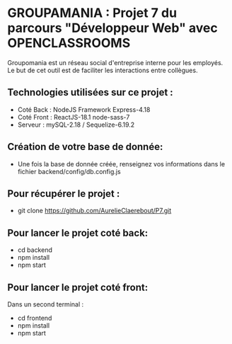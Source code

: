 
# GROUPAMANIA : Projet 7 du parcours "Développeur Web" avec OPENCLASSROOMS

Groupomania est un réseau social d'entreprise interne pour les employés.
Le but de cet outil est de faciliter les interactions entre collègues.

## Technologies utilisées sur ce projet :
* Coté Back : NodeJS Framework Express-4.18
* Coté Front : ReactJS-18.1 node-sass-7
* Serveur : mySQL-2.18 / Sequelize-6.19.2

## Création de votre base de donnée:
* Une fois la base de donnée créée, renseignez vos informations dans le fichier backend/config/db.config.js 

## Pour récupérer le projet :
* git clone https://github.com/AurelieClaerebout/P7.git

## Pour lancer le projet coté back: 
* cd backend
* npm install
* npm start

## Pour lancer le projet coté front:
Dans un second terminal :
* cd frontend
* npm install
* npm start

